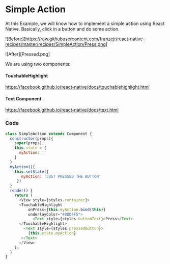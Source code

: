 # Simple Action

At this Example, we will know how to implement a simple action using React Native.
Basically, click in a button and do some action.

![Before][https://raw.githubusercontent.com/franzejr/react-native-recipes/master/recipes/SimpleAction/Press.png]

![After][Pressed.png]

We are using two components:

#### TouchableHighlight

https://facebook.github.io/react-native/docs/touchablehighlight.html

#### Text Component

https://facebook.github.io/react-native/docs/text.html


### Code

```javascript
class SimpleAction extends Component {
  constructor(props){
    super(props);
    this.state = {
      myAction: ''
    }
  }
  myAction(){
    this.setState({
       myAction: 'JUST PRESSED THE BUTTON'
     })
  }
  render() {
    return (
      <View style={styles.container}>
      <TouchableHighlight
          onPress={this.myAction.bind(this)}
          underlayColor="#88D4F5">
            <Text style={styles.buttonText}>Press</Text>
      </TouchableHighlight>
        <Text style={styles.pressedButton}>
          {this.state.myAction}
       </Text>
      </View>
    );
  }
}
```
